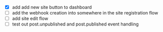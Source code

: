 - [x] add add new site button to dashboard
- [ ] add the webhook creation into somewhere in the site registration flow
- [ ] add site edit flow
- [ ] test out post.unpublished and post.published event handling
